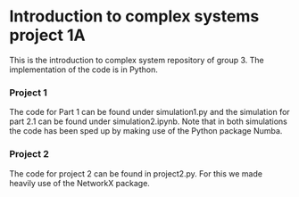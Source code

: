 # Introduction to complex systems project 1A
This is the introduction to complex system repository of group 3. The implementation of the code is in Python. 

### Project 1
The code for Part 1 can be found under simulation1.py and the simulation for part 2.1 can be found under simulation2.ipynb. Note that in both simulations the code has been sped up by making use of the Python package Numba. 

### Project 2
The code for project 2 can be found in project2.py. For this we made heavily use of the NetworkX package. 

